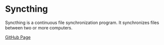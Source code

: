 # Syncthing

Syncthing is a continuous file synchronization program. It synchronizes files between two or more computers.

[GitHub Page](https://github.com/syncthing/syncthing)